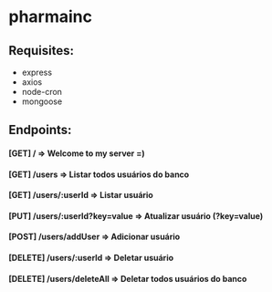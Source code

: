 # pharmainc

## Requisites:
- express
- axios
- node-cron
- mongoose

## Endpoints:
#### [GET] / => Welcome to my server =)
#### [GET] /users => Listar todos usuários do banco
#### [GET] /users/:userId => Listar usuário
#### [PUT] /users/:userId?key=value => Atualizar usuário (?key=value)
#### [POST] /users/addUser => Adicionar usuário
#### [DELETE] /users/:userId => Deletar usuário
#### [DELETE] /users/deleteAll => Deletar todos usuários do banco
